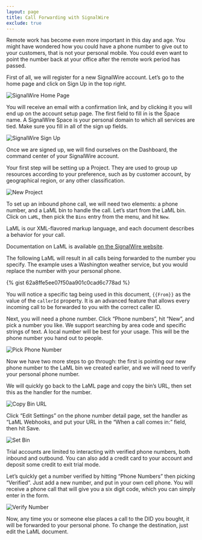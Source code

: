 ```yaml
---
layout: page
title: Call Forwarding with SignalWire
exclude: true
---
```


Remote work has become even more important in this day and age. You might have wondered how you could have a phone number to give out to your customers, that is not your personal mobile. You could even want to point the number back at your office after the remote work period has passed.

First of all, we will register for a new SignalWire account. Let’s go to the home page and click on Sign Up in the top right.

![SignalWire Home Page](/assets/sign_up.png)

You will receive an email with a confirmation link, and by clicking it you will end up on the account setup page. The first field to fill in is the Space name. A SignalWire Space is your personal domain to which all services are tied.
Make sure you fill in all of the sign up fields.

![SignalWire Sign Up](/assets/space_name.png)

Once we are signed up, we will find ourselves on the Dashboard, the command center of your SignalWire account.

Your first step will be setting up a Project. They are used to group up resources according to your preference, such as by customer account, by geographical region, or any other classification.

![New Project](/assets/new_project.png)

To set up an inbound phone call, we will need two elements: a phone number, and a LaML bin to handle the call.
Let’s start from the LaML bin. Click on `LaML`, then pick the `Bins` entry from the menu, and hit `New`.

LaML is our XML-flavored markup language, and each document describes a behavior for your call.

Documentation on LaML is available [on the SignalWire website](https://docs.signalwire.com/topics/laml-xml/#laml-xml-specification).

The following LaML will result in all calls being forwarded to the number you specify. The example uses a Washington weather service, but you would replace the number with your personal phone.

{% gist 62a8ffe5ee07f50aa901c0cad6c778ad %}

You will notice a specific tag being used in this document, `{{From}}` as the value of the `callerId` property. It is an advanced feature that allows every incoming call to be forwarded to you with the correct caller ID.

Next, you will need a phone number. Click “Phone numbers”, hit “New”, and pick a number you like. We support searching by area code and specific strings of text. A local number will be best for your usage. This will be the phone number you hand out to people.

![Pick Phone Number](/assets/pick_number.png)

Now we have two more steps to go through: the first is pointing our new phone number to the LaML bin we created earlier, and we will need to verify your personal phone number.

We will quickly go back to the LaML page and copy the bin’s URL, then set this as the handler for the number.

![Copy Bin URL](/assets/copy_bin_url.png)

Click “Edit Settings” on the phone number detail page, set the handler as “LaML Webhooks, and put your URL in the “When a call comes in:” field, then hit Save.

![Set Bin](/assets/set_bin.png)

Trial accounts are limited to interacting with verified phone numbers, both inbound and outbound. You can also add a credit card to your account and deposit some credit to exit trial mode.

Let’s quickly get a number verified by hitting “Phone Numbers” then picking “Verified”. Just add a new number, and put in your own cell phone. You will receive a phone call that will give you a six digit code, which you can simply enter in the form.

![Verify Number](/assets/verify_number.png)

Now, any time you or someone else places a call to the DID you bought, it will be forwarded to your personal phone. To change the destination, just edit the LaML document.
